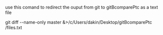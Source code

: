 use this comand to redirect the ouput from git to gitBcomparePtc as a text file

git diff --name-only master &>/c/Users/dakin/Desktop/gitBcomparePtc /files.txt